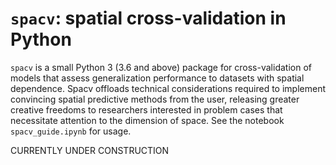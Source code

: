 # `spacv`: spatial cross-validation in Python

`spacv` is a small Python 3 (3.6 and above) package for cross-validation of models
that assess generalization performance to datasets with spatial dependence. Spacv offloads technical
considerations required to implement convincing spatial predictive methods from the user, releasing 
greater creative freedoms to researchers interested in problem cases that necessitate attention to the dimension of space.
See the notebook `spacv_guide.ipynb` for usage.

CURRENTLY UNDER CONSTRUCTION
